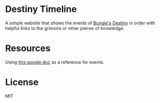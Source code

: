 # Destiny Timeline

A simple website that shows the events of [Bungie's]() [Destiny]() in order with helpful links to the grimoire or other pieces of knowledge.

# Resources

Using [this google doc](https://docs.google.com/document/d/1nk8-PpbCVi0KnmpdLLuVkQsr_uwaOe3Fdodp7eQ0cYM/edit) as a reference for events.

# License

MIT

